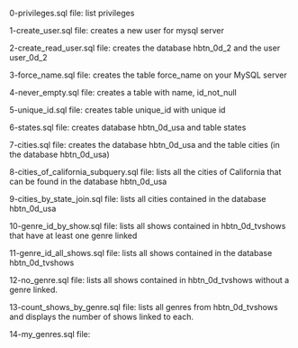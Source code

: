 0-privileges.sql file: list privileges

1-create_user.sql file: creates a new user for mysql server

2-create_read_user.sql file: creates the database hbtn_0d_2 and the user user_0d_2

3-force_name.sql file: creates the table force_name on your MySQL server

4-never_empty.sql file: creates a table with name, id_not_null

5-unique_id.sql file: creates table unique_id with unique id

6-states.sql file: creates database hbtn_0d_usa and table states

7-cities.sql file: creates the database hbtn_0d_usa and the table cities (in the database hbtn_0d_usa) 

8-cities_of_california_subquery.sql file: lists all the cities of California that can be found in the database hbtn_0d_usa

9-cities_by_state_join.sql file: lists all cities contained in the database hbtn_0d_usa

10-genre_id_by_show.sql file: lists all shows contained in hbtn_0d_tvshows that have at least one genre linked

11-genre_id_all_shows.sql file: lists all shows contained in the database hbtn_0d_tvshows

12-no_genre.sql file: lists all shows contained in hbtn_0d_tvshows without a genre linked.

13-count_shows_by_genre.sql file: lists all genres from hbtn_0d_tvshows and displays the number of shows linked to each.

14-my_genres.sql file: 